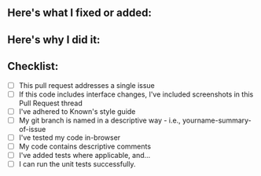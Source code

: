 
## Here's what I fixed or added:

## Here's why I did it:

## Checklist:

- [ ] This pull request addresses a single issue
- [ ] If this code includes interface changes, I've included screenshots in this Pull Request thread
- [ ] I've adhered to Known's style guide
- [ ] My git branch is named in a descriptive way - i.e., yourname-summary-of-issue
- [ ] I've tested my code in-browser
- [ ] My code contains descriptive comments
- [ ] I've added tests where applicable, and...
- [ ] I can run the unit tests successfully.
